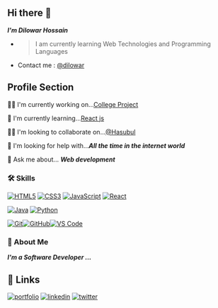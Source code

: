 ## Hi there 👋

**_I'm Dilowar Hossain_**

* > I am currently learning Web Technologies and Programming Languages

* Contact me : [@dilowar](mailto:dilowar101@gmail.com)

## Profile Section
👩‍💻 I'm currently working on...[College Project](https://github.com/dilowar-hossain/semester-project)

🧠 I'm currently learning...[React js](https://react.dev/learn)

👯‍♀️ I'm looking to collaborate on...[@Hasubul](https://github.com/Hasibul89)

🤔 I'm looking for help with..._**All the time in the internet world**_

💬 Ask me about...  **_Web development_**

### 🛠 Skills
[![HTML5](https://img.shields.io/badge/-HTML5-%23E44D27?style=flat-square&logo=html5&logoColor=ffffff)]()
[![CSS3](https://img.shields.io/badge/-CSS3-%231572B6?style=flat-square&logo=css3)]()
[![JavaScript](https://img.shields.io/badge/-JavaScript-%23F7DF1C?style=flat-square&logo=javascript&logoColor=000000&labelColor=%23F7DF1C&color=%23FFCE5A)](https://www.javascript.com/)
[![React](https://img.shields.io/badge/-ReactJs-%23282C34?style=flat-square&logo=react)](https://reactjs.org/)

[![Java](https://img.shields.io/badge/-Java-%23ee7600?style=flat-square&logo=java&logoColor=%23ffffff)](https://www.java.com/en/)
[![Python](https://img.shields.io/badge/-Python-%23EEE32C?style=flat-square&logo=python)](https://www.python.org/)



[![Git](https://img.shields.io/badge/-Git-%23F05032?style=flat-square&logo=git&logoColor=%23ffffff)](https://git-scm.com/)[![GitHub](https://img.shields.io/badge/-GitHub-%237C8495?style=flat-square&logo=github&logoColor=%23282C34)]()[![VS Code](https://img.shields.io/badge/-VSCode-%23007ACC?style=flat-square&logo=visual-studio-code)](https://code.visualstudio.com/)


### 🚀 About Me
**_I'm a Software Developer ..._**

## 🔗 Links
[![portfolio](https://img.shields.io/badge/portfolio-000?style=for-the-badge&logo=ko-fi&logoColor=white)](https://dilowar.tech/)
[![linkedin](https://img.shields.io/badge/linkedin-0A66C2?style=for-the-badge&logo=linkedin&logoColor=white)](https://www.linkedin.com/in/dilowar-hossain?utm_source=share&utm_campaign=share_via&utm_content=profile&utm_medium=android_app)
[![twitter](https://img.shields.io/badge/twitter-1DA1F2?style=for-the-badge&logo=twitter&logoColor=white)](https://twitter.com/dilowarhossain_)







<!--
**dilowar-hossain/dilowar-hossain** is a ✨ _special_ ✨ repository because its `README.md` (this file) appears on your GitHub profile.

Here are some ideas to get you started:

- 🔭 I’m currently working on ...
- 🌱 I’m currently learning ...
- 👯 I’m looking to collaborate on ...
- 🤔 I’m looking for help with ...
- 💬 Ask me about ... dilowar101@gmail.com
- 📫 How to reach me: ...
- 😄 Pronouns: ...
- ⚡ Fun fact: ...
-->
